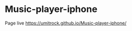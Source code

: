 # Music-player-iphone
Page live https://umitrock.github.io/Music-player-iphone/
<img src="https://github.com/UmitRock/Music-player-iphone/blob/main/page.PNG?raw=true" alt="">
